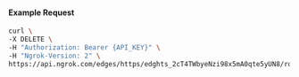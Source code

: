 <!-- Code generated for API Clients. DO NOT EDIT. -->

#### Example Request

```bash
curl \
-X DELETE \
-H "Authorization: Bearer {API_KEY}" \
-H "Ngrok-Version: 2" \
https://api.ngrok.com/edges/https/edghts_2cT4TWbyeNzi98x5mA0qte5yUN8/routes/edghtsrt_2cT4TXWiDNOrsmrkWJfzhRQF75V
```
